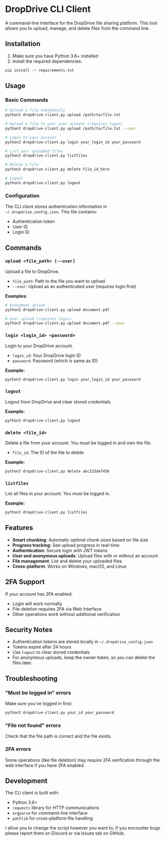 # DropDrive CLI Client

A command-line interface for the DropDrive file sharing platform. This tool allows you to upload, manage, and delete files from the command line.

## Installation

1. Make sure you have Python 3.6+ installed
2. Install the required dependencies:

```bash
pip install -r requirements.txt
```

## Usage

### Basic Commands

```bash
# Upload a file anonymously
python3 dropdrive-client.py upload /path/to/file.txt

# Upload a file to your user account (requires login)
python3 dropdrive-client.py upload /path/to/file.txt --user

# Login to your account
python3 dropdrive-client.py login your_login_id your_password

# List your uploaded files
python3 dropdrive-client.py listfiles

# Delete a file
python3 dropdrive-client.py delete file_id_here

# Logout
python3 dropdrive-client.py logout
```

### Configuration

The CLI client stores authentication information in `~/.dropdrive_config.json`. This file contains:
- Authentication token
- User ID
- Login ID

## Commands

### `upload <file_path> [--user]`

Upload a file to DropDrive.

- `file_path`: Path to the file you want to upload
- `--user`: Upload as an authenticated user (requires login first)

**Examples:**
```bash
# Anonymous upload
python3 dropdrive-client.py upload document.pdf

# User upload (requires login)
python3 dropdrive-client.py upload document.pdf --user
```

### `login <login_id> <password>`

Login to your DropDrive account.

- `login_id`: Your DropDrive login ID
- `password`: Password (which is same as ID)

**Example:**
```bash
python3 dropdrive-client.py login your_login_id your_password
```

### `logout`

Logout from DropDrive and clear stored credentials.

**Example:**
```bash
python3 dropdrive-client.py logout
```

### `delete <file_id>`

Delete a file from your account. You must be logged in and own the file.

- `file_id`: The ID of the file to delete

**Example:**
```bash
python3 dropdrive-client.py delete abc123def456
```

### `listfiles`

List all files in your account. You must be logged in.

**Example:**
```bash
python3 dropdrive-client.py listfiles
```

## Features

- **Smart chunking**: Automatic optimal chunk sizes based on file size
- **Progress tracking**: See upload progress in real-time
- **Authentication**: Secure login with JWT tokens
- **User and anonymous uploads**: Upload files with or without an account
- **File management**: List and delete your uploaded files
- **Cross-platform**: Works on Windows, macOS, and Linux

## 2FA Support

If your account has 2FA enabled:
- Login will work normally
- File deletion requires 2FA via Web Interface
- Other operations work without additional verification

## Security Notes

- Authentication tokens are stored locally in `~/.dropdrive_config.json`
- Tokens expire after 24 hours
- Use `logout` to clear stored credentials
- For anonymous uploads, keep the owner token, so you can delete the files later.

## Troubleshooting

### "Must be logged in" errors
Make sure you've logged in first:
```bash
python3 dropdrive-client.py your_id your_password
```

### "File not found" errors
Check that the file path is correct and the file exists.

### 2FA errors
Some operations (like file deletion) may require 2FA verification through the web interface if you have 2FA enabled.

## Development

The CLI client is built with:
- Python 3.6+
- `requests` library for HTTP communications
- `argparse` for command-line interface
- `pathlib` for cross-platform file handling

I allow you to change the script however you want to, if you encounter bugs please report them on Discord or via Issues tab on GitHub.


